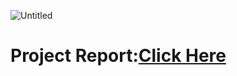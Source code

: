 
![Untitled](https://github.com/HossamElmaghrby/Master_Embedded_Systems/assets/132132735/095a7c74-a39d-485b-83b0-702426bbe74d(https://drive.google.com/drive/folders/16tuJcSEfpO0iyTsS4r7tgGxc8PylVL8G?usp=drive_link))

# Project Report:[Click Here](https://drive.google.com/drive/folders/16tuJcSEfpO0iyTsS4r7tgGxc8PylVL8G?usp=drive_link)
